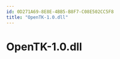 ```yaml
---
id: 0D271A69-8E8E-4BB5-B8F7-C08E502CC5F8
title: "OpenTK-1.0.dll"
---
```


<a name="OpenTK-1.0.dll" class="injected"></a>


# OpenTK-1.0.dll
